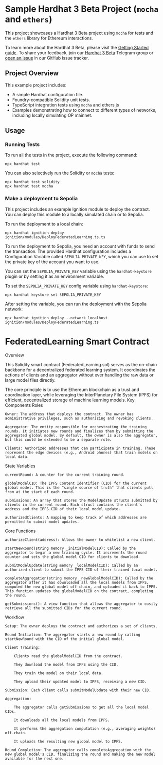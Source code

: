 # Sample Hardhat 3 Beta Project (`mocha` and `ethers`)

This project showcases a Hardhat 3 Beta project using `mocha` for tests and the `ethers` library for Ethereum interactions.

To learn more about the Hardhat 3 Beta, please visit the [Getting Started guide](https://hardhat.org/docs/getting-started#getting-started-with-hardhat-3). To share your feedback, join our [Hardhat 3 Beta](https://hardhat.org/hardhat3-beta-telegram-group) Telegram group or [open an issue](https://github.com/NomicFoundation/hardhat/issues/new) in our GitHub issue tracker.

## Project Overview

This example project includes:

- A simple Hardhat configuration file.
- Foundry-compatible Solidity unit tests.
- TypeScript integration tests using `mocha` and ethers.js
- Examples demonstrating how to connect to different types of networks, including locally simulating OP mainnet.

## Usage

### Running Tests

To run all the tests in the project, execute the following command:

```shell
npx hardhat test
```

You can also selectively run the Solidity or `mocha` tests:

```shell
npx hardhat test solidity
npx hardhat test mocha
```

### Make a deployment to Sepolia

This project includes an example Ignition module to deploy the contract. You can deploy this module to a locally simulated chain or to Sepolia.

To run the deployment to a local chain:

```shell
npx hardhat ignition deploy ignition/modules/DeployFederatedLearning.ts.ts
```

To run the deployment to Sepolia, you need an account with funds to send the transaction. The provided Hardhat configuration includes a Configuration Variable called `SEPOLIA_PRIVATE_KEY`, which you can use to set the private key of the account you want to use.

You can set the `SEPOLIA_PRIVATE_KEY` variable using the `hardhat-keystore` plugin or by setting it as an environment variable.

To set the `SEPOLIA_PRIVATE_KEY` config variable using `hardhat-keystore`:

```shell
npx hardhat keystore set SEPOLIA_PRIVATE_KEY
```

After setting the variable, you can run the deployment with the Sepolia network:

```shell
npx hardhat ignition deploy --network localhost ignition/modules/DeployFederatedLearning.ts
```

# FederatedLearning Smart Contract
Overview

This Solidity smart contract (FederatedLearning.sol) serves as the on-chain backbone for a decentralized federated learning system. It coordinates the actions of clients and an aggregator without ever handling the raw data or large model files directly.

The core principle is to use the Ethereum blockchain as a trust and coordination layer, while leveraging the InterPlanetary File System (IPFS) for efficient, decentralized storage of machine learning models.
Key Components
Roles

    Owner: The address that deploys the contract. The owner has administrative privileges, such as authorizing and revoking clients.

    Aggregator: The entity responsible for orchestrating the training rounds. It initiates new rounds and finalizes them by submitting the aggregated global model. By default, the owner is also the aggregator, but this could be extended to be a separate role.

    Clients: Authorized addresses that can participate in training. These represent the edge devices (e.g., Android phones) that train models on local data.

State Variables

    currentRound: A counter for the current training round.

    globalModelCID: The IPFS Content Identifier (CID) for the current global model. This is the "single source of truth" that clients pull from at the start of each round.

    submissions: An array that stores the ModelUpdate structs submitted by clients in the current round. Each struct contains the client's address and the IPFS CID of their local model update.

    authorizedClients: A mapping to keep track of which addresses are permitted to submit model updates.

Core Functions

    authorizeClient(address): Allows the owner to whitelist a new client.

    startNewRound(string memory _initialModelCID): Called by the aggregator to begin a new training cycle. It increments the round counter and sets the global model CID for clients to download.

    submitModelUpdate(string memory _localModelCID): Called by an authorized client to submit the IPFS CID of their trained local model.

    completeAggregation(string memory _newGlobalModelCID): Called by the aggregator after it has downloaded all the local models from IPFS, computed the new global model off-chain, and uploaded it back to IPFS. This function updates the globalModelCID on the contract, completing the round.

    getSubmissions(): A view function that allows the aggregator to easily retrieve all the submitted CIDs for the current round.

Workflow

    Setup: The owner deploys the contract and authorizes a set of clients.

    Round Initiation: The aggregator starts a new round by calling startNewRound with the CID of the initial global model.

    Client Training:

        Clients read the globalModelCID from the contract.

        They download the model from IPFS using the CID.

        They train the model on their local data.

        They upload their updated model to IPFS, receiving a new CID.

    Submission: Each client calls submitModelUpdate with their new CID.

    Aggregation:

        The aggregator calls getSubmissions to get all the local model CIDs.

        It downloads all the local models from IPFS.

        It performs the aggregation computation (e.g., averaging weights) off-chain.

        It uploads the resulting new global model to IPFS.

    Round Completion: The aggregator calls completeAggregation with the new global model's CID, finalizing the round and making the new model available for the next one.